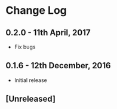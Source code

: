 # Change Log

## 0.2.0 - 11th April, 2017
- Fix bugs

## 0.1.6 - 12th December, 2016
- Initial release

## [Unreleased]
